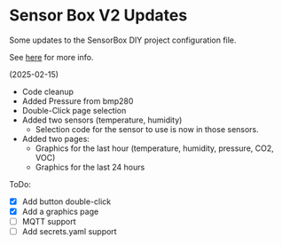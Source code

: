 # Sensor Box V2 Updates

Some updates to the SensorBox DIY project configuration file.

See [here](https://www.printables.com/model/1079858-3d-printer-emission-sensor-array-sensorbox-v2) for more info.

(2025-02-15)

- Code cleanup
- Added Pressure from bmp280
- Double-Click page selection
- Added two sensors (temperature, humidity)
  - Selection code for the sensor to use is now in those sensors.
- Added two pages:
  - Graphics for the last hour (temperature, humidity, pressure, CO2, VOC)
  - Graphics for the last 24 hours

ToDo:
- [x] Add button double-click 
- [x] Add a graphics page
- [ ] MQTT support
- [ ] Add secrets.yaml support